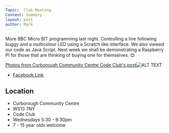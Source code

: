```yaml
---
Topic:  Club Meeting
Content: Summary
layout: post
author: Mark
---
```

More BBC Micro BIT programming last night. Controlling a line following buggy and a multicolour LED using a Scratch like interface. We also viewed our code as Java Script. Next week we shall be demonstrating a Raspberry PI for those that are thinking of buying one for themselves. 😊

[Photos from Curborough Community Centre Code Club's post](https://www.facebook.com/1481985248595237/posts/2619615164832234/)![ALT TEXT](https://scontent.fbhx6-1.fna.fbcdn.net/v/t1.6435-9/89142065_2619610371499380_6957497722714718208_n.jpg?_nc_cat=103&ccb=1-7&_nc_sid=dd63ad&_nc_ohc=S23kTlZ5XEgAX98XTND&_nc_ht=scontent.fbhx6-1.fna&edm=AKK4YLsEAAAA&oh=00_AfBiQCMgLtSz6PB5T4qkhMUCsc2TXe_e4dvLSZaUpsBNvA&oe=654E2821)

* [Facebook Link](https://www.facebook.com/1481985248595237/posts/2619615164832234/)

## Location

* Curborough Community Centre
* WS13 7NY
* Code Club
* Wednesdays 5:30 - 6:30pm
* 7 - 15 year olds welcome

